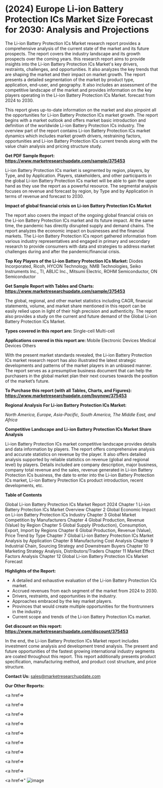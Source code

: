 # (2024) Europe Li-ion Battery Protection ICs Market Size Forecast for 2030: Analysis and Projections

The Li-ion Battery Protection ICs Market research report provides a comprehensive analysis of the current state of the market and its future prospects. The report covers the industry landscape and its growth prospects over the coming years. this research report aims to provide insights into the Li-ion Battery Protection ICs Market's key drivers, restraints, challenges, and opportunities. It also analyzes the key trends that are shaping the market and their impact on market growth. The report presents a detailed segmentation of the market by product type, application, end-user, and geography. It also includes an assessment of the competitive landscape of the market and provides information on the key players operating in the Li-ion Battery Protection ICs Market. forecast from 2024 to 2030.

This report gives up-to-date information on the market and also pinpoint all the opportunities for Li-ion Battery Protection ICs market growth. The report begins with a market outlook and offers market basic introduction and definition of the worldwide Li-ion Battery Protection ICs industry. The overview part of the report contains Li-ion Battery Protection ICs market dynamics which includes market growth drivers, restraining factors, opportunities and Li-ion Battery Protection ICs current trends along with the value chain analysis and pricing structure study.

<strong><b>Get PDF Sample Report: <a href=https://www.marketresearchupdate.com/sample/375453>https://www.marketresearchupdate.com/sample/375453</a></b></strong>

Li-ion Battery Protection ICs market is segmented by region, players, by Type, and by Application. Players, stakeholders, and other participants in the global Li-ion Battery Protection ICs market will be able to gain the upper hand as they use the report as a powerful resource. The segmental analysis focuses on revenue and forecast by region, by Type and by Application in terms of revenue and forecast to 2030.

<strong><b>Impact of global financial crisis on Li-ion Battery Protection ICs Market</b></strong>

The report also covers the impact of the ongoing global financial crisis on the Li-ion Battery Protection ICs market and its future impact. At the same time, the pandemic has directly disrupted supply and demand chains. The report analyzes the economic impact on businesses and the financial markets. The Li-ion Battery Protection ICs report gathered information from various industry representatives and engaged in primary and secondary research to provide consumers with data and strategies to address market challenges during and after the pandemic/financial crisis.

<strong><b>Top Key Players of the Li-ion Battery Protection ICs Market:
</b></strong>Diodes Incorporated, Ricoh, HYCON Technology, NMB Technologies, Seiko Instruments Inc., TI, ABLIC Inc., Mitsumi Electric, ROHM Semiconductor, ON Semiconductor<strong><b>
</b></strong>

<strong><b>Get Sample Report with Tables and Charts: <a href=https://www.marketresearchupdate.com/sample/375453>https://www.marketresearchupdate.com/sample/375453</a></b></strong>

The global, regional, and other market statistics including CAGR, financial statements, volume, and market share mentioned in this report can be easily relied upon in light of their high precision and authenticity. The report also provides a study on the current and future demand of the Global Li-ion Battery Protection ICs Market.

<strong><b>Types covered in this report are:
</b></strong>Single-cell
Multi-cell<strong><b>
</b></strong>

<strong><b>Applications covered in this report are:
</b></strong>Mobile Electronic Devices
Medical Devices
Others<strong><b>
</b></strong>

With the present market standards revealed, the Li-ion Battery Protection ICs market research report has also illustrated the latest strategic developments and patterns of the market players in an unbiased manner. The report serves as a presumptive business document that can help the purchasers in the global market plan their next courses towards the position of the market’s future.

<strong><b>To Purchase this report (with all Tables, Charts, and Figures): <a href=https://www.marketresearchupdate.com/buynow/375453>https://www.marketresearchupdate.com/buynow/375453</a></b></strong>

<strong><b>Regional Analysis For Li-ion Battery Protection ICs Market:</b></strong>

<em><i>North America, Europe, Asia-Pacific, South America, The Middle East, and Africa</i></em>

<strong><b>Competitive Landscape and Li-ion Battery Protection ICs Market Share Analysis</b></strong>

Li-ion Battery Protection ICs market competitive landscape provides details and data information by players. The report offers comprehensive analysis and accurate statistics on revenue by the player. It also offers detailed analysis supported by reliable statistics on revenue (global and regional level) by players. Details included are company description, major business, company total revenue and the sales, revenue generated in Li-ion Battery Protection ICs business, the date to enter into the Li-ion Battery Protection ICs market, Li-ion Battery Protection ICs product introduction, recent developments, etc.

<strong><b>Table of Contents</b></strong>

Global Li-ion Battery Protection ICs Market Report 2024
Chapter 1 Li-ion Battery Protection ICs Market Overview
Chapter 2 Global Economic Impact on Li-ion Battery Protection ICs Industry
Chapter 3 Global Market Competition by Manufacturers
Chapter 4 Global Production, Revenue (Value) by Region
Chapter 5 Global Supply (Production), Consumption, Export, Import by Regions
Chapter 6 Global Production, Revenue (Value), Price Trend by Type
Chapter 7 Global Li-ion Battery Protection ICs Market Analysis by Application
Chapter 8 Manufacturing Cost Analysis
Chapter 9 Industrial Chain, Sourcing Strategy and Downstream Buyers
Chapter 10 Marketing Strategy Analysis, Distributors/Traders
Chapter 11 Market Effect Factors Analysis
Chapter 12 Global Li-ion Battery Protection ICs Market Forecast

<strong><b>Highlights of the Report:</b></strong>

- A detailed and exhaustive evaluation of the Li-ion Battery Protection ICs market.
- Accrued revenues from each segment of the market from 2024 to 2030.
- Drivers, restraints, and opportunities in the industry.
- Approaches embraced by the key market players.
- Provinces that would create multiple opportunities for the frontrunners in the industry.
- Current scope and trends of the Li-ion Battery Protection ICs market.

<strong><b>Get discount on this report: <a href=https://www.marketresearchupdate.com/discount/375453>https://www.marketresearchupdate.com/discount/375453</a></b></strong>

In the end, the Li-ion Battery Protection ICs Market report includes investment come analysis and development trend analysis. The present and future opportunities of the fastest growing international industry segments are coated throughout this report. This report additionally presents product specification, manufacturing method, and product cost structure, and price structure.

<strong><b>Contact Us:
</b></strong>sales@marketresearchupdate.com

<strong>Our Other Reports:</strong>

<a href=></a>

<a href=></a>

<a href=></a>

<a href=></a>

<a href=></a>

<a href=></a>

<a href=></a>

<a href=></a>

<a href=></a>

<a href=></a>"
![image](https://github.com/Gayatrikarjule/Market-Analysis-360/assets/97346546/33745e22-2834-4e1b-ad26-406c1300fcea)
